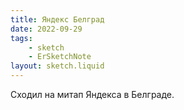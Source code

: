 ```yaml
---
title: Яндекс Белград
date: 2022-09-29
tags:
    - sketch
    - ErSketchNote
layout: sketch.liquid
---
```


Сходил на митап Яндекса в Белграде.
